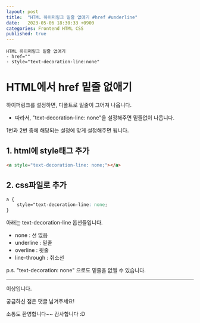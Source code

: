 ```yaml
---
layout: post
title:  "HTML 하이퍼링크 밑줄 없애기 #href #underline"
date:   2023-05-06 18:30:33 +0900
categories: Frontend HTML CSS
published: true
---
```

```
HTML 하이퍼링크 밑줄 없애기
- href=""
- style="text-decoration-line:none"
```

# HTML에서 href 밑줄 없애기

하이퍼링크를 설정하면, 디폴트로 밑줄이 그어져 나옵니다.
- 따라서, "text-decoration-line: none"을 설정해주면 밑줄없이 나옵니다.

1번과 2번 중에 해당되는 설정에 맞게 설정해주면 됩니다.

## 1. html에 style태그 추가

```html
<a style="text-decoration-line: none;"></a>
```
## 2. css파일로 추가

```css
a {
    style="text-decoration-line: none;
}
```

아래는 text-decoration-line 옵션들입니다.

- none : 선 없음
- underline : 밑줄
- overline : 윗줄
- line-through : 취소선

p.s. "text-decoration: none" 으로도 밑줄을 없앨 수 있습니다.

---

이상입니다.

궁금하신 점은 댓글 남겨주세요!

소통도 환영합니다~~ 감사합니다 :D